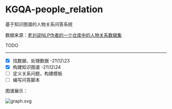 # KGQA-people_relation

基于知识图谱的人物关系问答系统

数据来源：[老刘说NLP作者的一个仓库中的人物关系数据集](https://github.com/liuhuanyong/PersonRelationKnowledgeGraph/blob/master/EventMonitor/rel_data.txt)

TODO

---

- [X]  找数据、处理数据 -21\12\23
- [X]  构建知识图谱 -21\12\24
- [ ]  定义关系问题，构建模板
- [ ]  编写问答脚本

图谱展示：


![graph.svg](./output/graph.svg)
